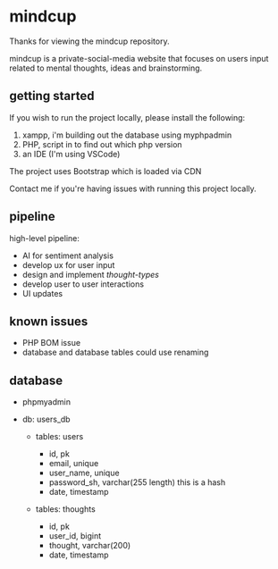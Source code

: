 # mindcup

Thanks for viewing the mindcup repository.

mindcup is a private-social-media website that focuses on users input related to mental thoughts, ideas and brainstorming.

## getting started
If you wish to run the project locally, please install the following:

1. xampp, i'm building out the database using myphpadmin
2. PHP, script in <?php echo phpversion() ?> to find out which php version
3. an IDE (I'm using VSCode)

The project uses Bootstrap which is loaded via CDN

Contact me if you're having issues with running this project locally.

## pipeline

high-level pipeline:

- AI for sentiment analysis
- develop ux for user input
- design and implement *thought-types*
- develop user to user interactions
- UI updates

## known issues

- PHP BOM issue
- database and database tables could use renaming

## database

- phpmyadmin

- db: users_db

    - tables: users
        - id, pk
        - email, unique
        - user_name, unique
        - password_sh, varchar(255 length) this is a hash
        - date, timestamp
        
    - tables: thoughts
        - id, pk
        - user_id, bigint
        - thought, varchar(200)
        - date, timestamp
